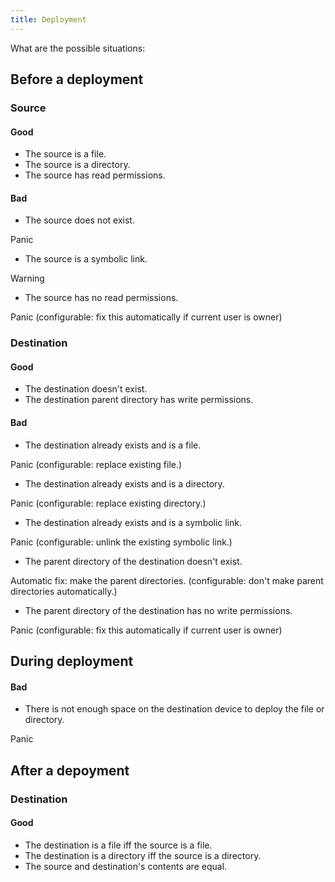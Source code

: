 ```yaml
---
title: Deployment
---
```


What are the possible situations:

## Before a deployment
### Source
#### Good
- The source is a file.
- The source is a directory.
- The source has read permissions.

#### Bad
- The source does not exist.

Panic

- The source is a symbolic link.

Warning

- The source has no read permissions.

Panic
(configurable: fix this automatically if current user is owner)

### Destination
#### Good
- The destination doesn't exist.
- The destination parent directory has write permissions.

#### Bad
- The destination already exists and is a file.

Panic
(configurable: replace existing file.)

- The destination already exists and is a directory.

Panic
(configurable: replace existing directory.)

- The destination already exists and is a symbolic link.

Panic
(configurable: unlink the existing symbolic link.)

- The parent directory of the destination doesn't exist.

Automatic fix: make the parent directories.
(configurable: don't make parent directories automatically.)

- The parent directory of the destination has no write permissions.

Panic
(configurable: fix this automatically if current user is owner)

## During deployment
#### Bad
- There is not enough space on the destination device to deploy the file or directory.

Panic

## After a depoyment
### Destination
#### Good
- The destination is a file iff the source is a file.
- The destination is a directory iff the source is a directory.
- The source and destination's contents are equal.

